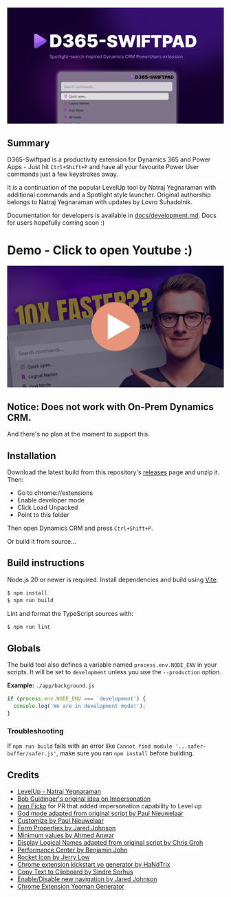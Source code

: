 ![Swiftpad Promo](/screenshots/promo.png)

## Summary

D365-Swiftpad is a productivity extension for Dynamics 365 and Power Apps - Just hit `Ctrl+Shift+P` and have all your favourite Power User commands just a few keystrokes away.

It is a continuation of the popular LevelUp tool by Natraj Yegnaraman with
additional commands and a Spotlight style launcher.
Original authorship belongs to Natraj Yegnaraman with updates by Lovro
Suhadolnik.

Documentation for developers is available in [docs/development.md](docs/development.md).
Docs for users hopefully coming soon :)

# Demo - Click to open Youtube :)
[![Youtube video about this](/screenshots/play.png)](https://youtu.be/tbWOcU_YtyM)



## Notice: Does not work with On-Prem Dynamics CRM.
And there's no plan at the moment to support this.

## Installation

Download the latest build from this repository's [releases](https://github.com/lsuhadolnik/D365-SWIFTPAD/releases) page and unzip it.
Then:

- Go to chrome://extensions
- Enable developer mode
- Click Load Unpacked
- Point to this folder

Then open Dynamics CRM and press `Ctrl+Shift+P`.


Or build it from source...

## Build instructions

Node.js 20 or newer is required. Install dependencies and build using
[Vite](https://vitejs.dev/):

```bash
$ npm install
$ npm run build
```

Lint and format the TypeScript sources with:

```bash
$ npm run lint
```

## Globals

The build tool also defines a variable named `process.env.NODE_ENV` in your scripts. It will be set to `development` unless you use the `--production` option.

**Example:** `./app/background.js`

```javascript
if (process.env.NODE_ENV === 'development') {
  console.log('We are in development mode!');
}
```

### Troubleshooting

If `npm run build` fails with an error like `Cannot find module '...safer-buffer/safer.js'`,
make sure you ran `npm install` before building.

## Credits

- [LevelUp - Natraj Yegnaraman](https://github.com/rajyraman/Levelup-for-Dynamics-CRM)
- [Bob Guidinger's original idea on Impersonation](https://bguidinger.com/blog/user-impersonation-in-unified-interface-apps)
- [Ivan Ficko](https://dynamicsninja.blog/) for PR that added impersonation capability to Level up
- [God mode adapted from original script by Paul Nieuwelaar](https://paulnieuwelaar.wordpress.com/2014/07/30/activate-god-mode-in-crm-2013-dont-let-your-users-see-this/)
- [Customize by Paul Nieuwelaar](https://paulnieuwelaar.wordpress.com/2014/07/28/customize-and-publish-from-crm-2013-forms-with-bookmarklets/)
- [Form Properties by Jared Johnson](http://www.magnetismsolutions.com/blog/jaredjohnson/2014/08/03/dynamics-crm-2013-resurrecting-the-form-properties-window-with-bookmarklet)
- [Minimum values by Ahmed Anwar](http://www.magnetismsolutions.com/blog/ahmed-anwar's-blog/2014/12/8/microsoft-dynamics-crm-2013-populating-required-fields-with-bookmarklets)
- [Display Logical Names adapted from original script by Chris Groh](http://us.hitachi-solutions.com/blog/2014/10/27/showing-entity-logical-names-on-form/)
- [Performance Center by Benjamin John](http://www.leicht-bewoelkt.de/en/dynamics-crm-bookmarklets-v2)
- [Rocket Icon by Jerry Low](https://www.iconfinder.com/jerrylow)
- [Chrome extension kickstart yo generator by HaNdTrix](https://github.com/HaNdTriX/generator-chrome-extension-kickstart)
- [Copy Text to Clipboard by Sindre Sorhus](https://github.com/sindresorhus/copy-text-to-clipboard)
- [Enable/Disable new navigation by Jared Johnson](https://www.magnetismsolutions.com/blog/jaredjohnson/2018/11/27/dynamics-365-v9-1-enable-unified-interface-ui-updates-on-upgraded-organizations)
- [Chrome Extension Yeoman Generator](https://github.com/mazamachi/generator-chrome-extension-kickstart-typescript)
